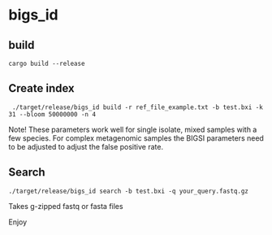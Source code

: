# bigs_id

## build

```cargo build --release```

## Create index

``` ./target/release/bigs_id build -r ref_file_example.txt -b test.bxi -k 31 --bloom 50000000 -n 4```

Note! These parameters work well for single isolate, mixed samples with a few species. For complex metagenomic samples the BIGSI parameters need to be adjusted to adjust the false positive rate.

## Search

``` ./target/release/bigs_id search -b test.bxi -q your_query.fastq.gz ```

Takes g-zipped fastq or fasta files

Enjoy
